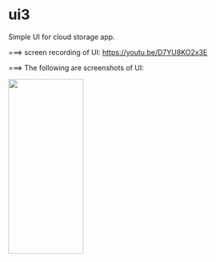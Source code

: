 # ui3

Simple UI for cloud storage app.

===> screen recording of UI: https://youtu.be/D7YU8KO2x3E

===> The following are screenshots of UI:

<img src="https://user-images.githubusercontent.com/93790564/147902061-17f1dab8-7f46-4855-af34-21f2db2408d5.jpg" width="150" height="350"/>

